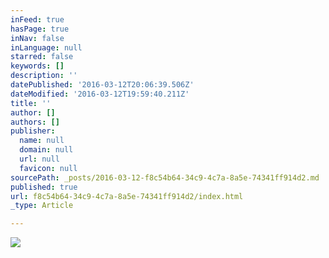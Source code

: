 ```yaml
---
inFeed: true
hasPage: true
inNav: false
inLanguage: null
starred: false
keywords: []
description: ''
datePublished: '2016-03-12T20:06:39.506Z'
dateModified: '2016-03-12T19:59:40.211Z'
title: ''
author: []
authors: []
publisher:
  name: null
  domain: null
  url: null
  favicon: null
sourcePath: _posts/2016-03-12-f8c54b64-34c9-4c7a-8a5e-74341ff914d2.md
published: true
url: f8c54b64-34c9-4c7a-8a5e-74341ff914d2/index.html
_type: Article

---
```

![](https://the-grid-user-content.s3-us-west-2.amazonaws.com/8071c4d1-e4ff-4b00-bcd9-830c9112eb0a.png)